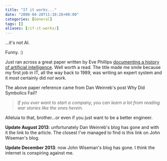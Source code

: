```yaml
---
title: "If it works..."
date: "2008-04-28T11:38:26+00:00"
categories: [General]
tags: []
aliases: [/if-it-works/]
---
```


...it's not AI.

Funny. :)

Just ran across a great paper written by Eve Phillips <a href="http://web.archive.org/web/20130509190108/http://www.sts.tu-harburg.de/~r.f.moeller/symbolics-info/ai-business.pdf">documenting a history of artificial intelligence</a>. Well worth a read. The title made me smile because my first job in IT, all the way back to 1989, was writing an expert system and it <em>most</em> certainly did <em>not</em> work.

The above paper reference came from Dan Weinreb's post Why Did Symbolics Fail?
<blockquote><em>If you ever want to start a company, you can learn a lot from reading war stories like the ones herein.</em></blockquote>
Alleluia to that, brother...or even if you just want to be a better engineer.

<strong>Update August 2013</strong>: unfortunately Dan Weinreb's blog has gone and with it the link to the article. The closest I've managed to find is this link on John Wiseman's blog.

<strong>Update December 2013</strong>: now John Wiseman's blog has gone. I think the internet is conspiring against me.
